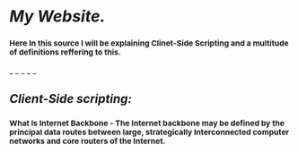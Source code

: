 # ***My Website.***
### <sub> Here In this source I will be explaining Clinet-Side Scripting and a multitude of definitions reffering to this.
_
_
_
_
_
## ***Client-Side scripting:***
### <sub> What Is Internet Backbone - The Internet backbone may be defined by the principal data routes between large, strategically Interconnected computer networks and core routers of the Internet. 
